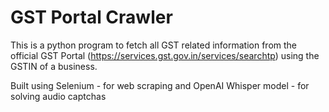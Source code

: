 # GST Portal Crawler

This is a python program to fetch all GST related information from the official GST Portal (https://services.gst.gov.in/services/searchtp) using the GSTIN of a business.

Built using Selenium - for web scraping and OpenAI Whisper model - for solving audio captchas

